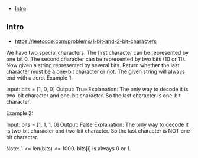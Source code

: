 - [Intro](#intro)

## Intro

- https://leetcode.com/problems/1-bit-and-2-bit-characters

We have two special characters. The first character can be represented by one bit 0. The second character can be represented by two bits (10 or 11).  
Now given a string represented by several bits. Return whether the last character must be a one-bit character or not. The given string will always end with a zero.
Example 1:

Input: 
bits = [1, 0, 0]
Output: True
Explanation: 
The only way to decode it is two-bit character and one-bit character. So the last character is one-bit character.

Example 2:

Input: 
bits = [1, 1, 1, 0]
Output: False
Explanation: 
The only way to decode it is two-bit character and two-bit character. So the last character is NOT one-bit character.

Note:
1 <= len(bits) <= 1000.
bits[i] is always 0 or 1.
